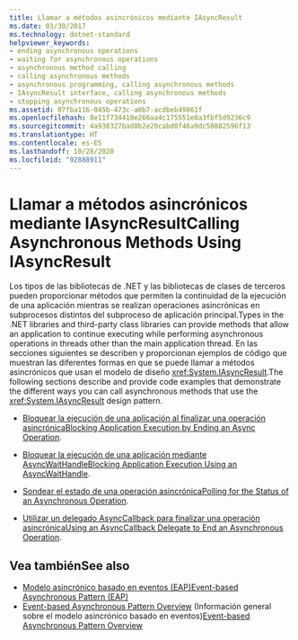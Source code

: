 ```yaml
---
title: Llamar a métodos asincrónicos mediante IAsyncResult
ms.date: 03/30/2017
ms.technology: dotnet-standard
helpviewer_keywords:
- ending asynchronous operations
- waiting for asynchronous operations
- asynchronous method calling
- calling asynchronous methods
- asynchronous programming, calling asynchronous methods
- IAsyncResult interface, calling asynchronous methods
- stopping asynchronous operations
ms.assetid: 07fba116-045b-473c-a0b7-acdbeb49861f
ms.openlocfilehash: 8e11f734410e266aa4c175551e8a3fbf5d9236c9
ms.sourcegitcommit: 4a938327bad8b2e20cabd0f46a9dc50882596f13
ms.translationtype: HT
ms.contentlocale: es-ES
ms.lasthandoff: 10/28/2020
ms.locfileid: "92888911"
---
```

# <a name="calling-asynchronous-methods-using-iasyncresult"></a><span data-ttu-id="6eae5-102">Llamar a métodos asincrónicos mediante IAsyncResult</span><span class="sxs-lookup"><span data-stu-id="6eae5-102">Calling Asynchronous Methods Using IAsyncResult</span></span>

<span data-ttu-id="6eae5-103">Los tipos de las bibliotecas de .NET y las bibliotecas de clases de terceros pueden proporcionar métodos que permiten la continuidad de la ejecución de una aplicación mientras se realizan operaciones asincrónicas en subprocesos distintos del subproceso de aplicación principal.</span><span class="sxs-lookup"><span data-stu-id="6eae5-103">Types in the .NET libraries and third-party class libraries can provide methods that allow an application to continue executing while performing asynchronous operations in threads other than the main application thread.</span></span> <span data-ttu-id="6eae5-104">En las secciones siguientes se describen y proporcionan ejemplos de código que muestran las diferentes formas en que se puede llamar a métodos asincrónicos que usan el modelo de diseño <xref:System.IAsyncResult>.</span><span class="sxs-lookup"><span data-stu-id="6eae5-104">The following sections describe and provide code examples that demonstrate the different ways you can call asynchronous methods that use the <xref:System.IAsyncResult> design pattern.</span></span>  
  
- <span data-ttu-id="6eae5-105">[Bloquear la ejecución de una aplicación al finalizar una operación asincrónica](blocking-application-execution-by-ending-an-async-operation.md)</span><span class="sxs-lookup"><span data-stu-id="6eae5-105">[Blocking Application Execution by Ending an Async Operation](blocking-application-execution-by-ending-an-async-operation.md).</span></span>  
  
- <span data-ttu-id="6eae5-106">[Bloquear la ejecución de una aplicación mediante AsyncWaitHandle](blocking-application-execution-using-an-asyncwaithandle.md)</span><span class="sxs-lookup"><span data-stu-id="6eae5-106">[Blocking Application Execution Using an AsyncWaitHandle](blocking-application-execution-using-an-asyncwaithandle.md).</span></span>  
  
- <span data-ttu-id="6eae5-107">[Sondear el estado de una operación asincrónica](polling-for-the-status-of-an-asynchronous-operation.md)</span><span class="sxs-lookup"><span data-stu-id="6eae5-107">[Polling for the Status of an Asynchronous Operation](polling-for-the-status-of-an-asynchronous-operation.md).</span></span>  
  
- <span data-ttu-id="6eae5-108">[Utilizar un delegado AsyncCallback para finalizar una operación asincrónica](using-an-asynccallback-delegate-to-end-an-asynchronous-operation.md)</span><span class="sxs-lookup"><span data-stu-id="6eae5-108">[Using an AsyncCallback Delegate to End an Asynchronous Operation](using-an-asynccallback-delegate-to-end-an-asynchronous-operation.md).</span></span>  
  
## <a name="see-also"></a><span data-ttu-id="6eae5-109">Vea también</span><span class="sxs-lookup"><span data-stu-id="6eae5-109">See also</span></span>

- [<span data-ttu-id="6eae5-110">Modelo asincrónico basado en eventos (EAP)</span><span class="sxs-lookup"><span data-stu-id="6eae5-110">Event-based Asynchronous Pattern (EAP)</span></span>](event-based-asynchronous-pattern-eap.md)
- <span data-ttu-id="6eae5-111">[Event-based Asynchronous Pattern Overview](event-based-asynchronous-pattern-overview.md) (Información general sobre el modelo asincrónico basado en eventos)</span><span class="sxs-lookup"><span data-stu-id="6eae5-111">[Event-based Asynchronous Pattern Overview](event-based-asynchronous-pattern-overview.md)</span></span>
